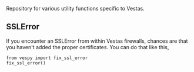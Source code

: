 Repository for various utility functions specific to Vestas.

## SSLError

If you encounter an SSLError from within Vestas firewalls, chances are that you haven't added the proper certificates. You can do that like this,

    from vespy import fix_ssl_error
    fix_ssl_error()




